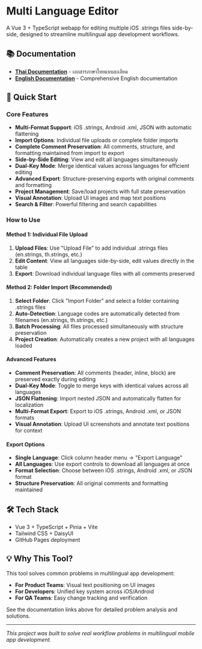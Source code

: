 # Multi Language Editor

A Vue 3 + TypeScript webapp for editing multiple iOS .strings files side-by-side, designed to streamline multilingual app development workflows.

## 📚 Documentation

- **[Thai Documentation](./MULTI_LANGUAGE_EDITOR_DOCUMENTATION.md)** - เอกสารภาษาไทยแบบละเอียด
- **[English Documentation](./MULTI_LANGUAGE_EDITOR_DOCUMENTATION_EN.md)** - Comprehensive English documentation

## 🚀 Quick Start

### Core Features
- **Multi-Format Support**: iOS .strings, Android .xml, JSON with automatic flattening
- **Import Options**: Individual file uploads or complete folder imports
- **Complete Comment Preservation**: All comments, structure, and formatting maintained from import to export
- **Side-by-Side Editing**: View and edit all languages simultaneously
- **Dual-Key Mode**: Merge identical values across languages for efficient editing
- **Advanced Export**: Structure-preserving exports with original comments and formatting
- **Project Management**: Save/load projects with full state preservation
- **Visual Annotation**: Upload UI images and map text positions
- **Search & Filter**: Powerful filtering and search capabilities

### How to Use

#### Method 1: Individual File Upload
1. **Upload Files**: Use "Upload File" to add individual .strings files (en.strings, th.strings, etc.)
2. **Edit Content**: View all languages side-by-side, edit values directly in the table
3. **Export**: Download individual language files with all comments preserved

#### Method 2: Folder Import (Recommended)
1. **Select Folder**: Click "Import Folder" and select a folder containing .strings files
2. **Auto-Detection**: Language codes are automatically detected from filenames (en.strings, th.strings, etc.)
3. **Batch Processing**: All files processed simultaneously with structure preservation
4. **Project Creation**: Automatically creates a new project with all languages loaded

#### Advanced Features
- **Comment Preservation**: All comments (header, inline, block) are preserved exactly during editing
- **Dual-Key Mode**: Toggle to merge keys with identical values across all languages
- **JSON Flattening**: Import nested JSON and automatically flatten for localization
- **Multi-Format Export**: Export to iOS .strings, Android .xml, or JSON formats
- **Visual Annotation**: Upload UI screenshots and annotate text positions for context

#### Export Options
- **Single Language**: Click column header menu → "Export Language"
- **All Languages**: Use export controls to download all languages at once
- **Format Selection**: Choose between iOS .strings, Android .xml, or JSON format
- **Structure Preservation**: All original comments and formatting maintained

## 🛠 Tech Stack
- Vue 3 + TypeScript + Pinia + Vite
- Tailwind CSS + DaisyUI
- GitHub Pages deployment

## 💡 Why This Tool?

This tool solves common problems in multilingual app development:
- **For Product Teams**: Visual text positioning on UI images
- **For Developers**: Unified key system across iOS/Android
- **For QA Teams**: Easy change tracking and verification

See the documentation links above for detailed problem analysis and solutions.

---

*This project was built to solve real workflow problems in multilingual mobile app development.*
